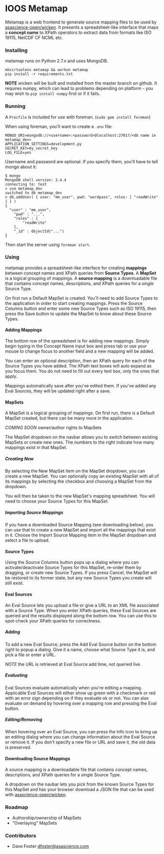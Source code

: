 IOOS Metamap
============

Metamap is a web frontend to generate source mapping files to be used by [asascience-open/wicken](https://github.com/asascience-open/wicken).  It presents a spreadsheet-like interface that maps a **concept name** to XPath operators to extract data from formats like ISO 19115, NetCDF CF NCML etc.

### Installing

metamap runs on Python 2.7.x and uses MongoDB.

```
mkvirtualenv metamap && workon metamap
pip install -r requirements.txt
```

**NOTE** wicken will be built and installed from the master branch on github. It requires numpy, which can lead to problems depending on platform - you may wish to `pip install numpy` first or if it fails.

### Running

A `Procfile` is included for use with foreman.  (`sudo gem install foreman`)

When using foreman, you'll want to create a `.env` file:

```
MONGO_URI=mongodb://<username>:<password>@localhost:27017/<db name ie metamap_dev>
APPLICATION_SETTINGS=development.py
SECRET_KEY=my_secret_key
LOG_FILE=yes
```

Username and password are optional.  If you specify them, you'll have to tell mongo about it:

```
$ mongo
MongoDB shell version: 2.4.4
connecting to: test
> use metamap_dev
switched to db metamap_dev
> db.addUser( { user: "mm_user", pwd: "wordpass", roles: [ "readWrite" ] } )
{
  "user" : "mm_user",
	"pwd" : "...",
	"roles" : [
		"readWrite"
	],
	"_id" : ObjectId("...")
}
```

Then start the server using `foreman start`.

### Using

metamap provides a spreadsheet-like interface for creating **mappings** between concept names and XPath queries from **Source Types**.  A **MapSet** is a logical grouping of mappings. A **source mapping** is a downloadable file that contains concept names, descriptions, and XPath queries for a *single* Source Type.

On first run a Default MapSet is created.  You'll need to add Source Types to the application in order to start creating mappings. Press the Source Columns button and enter some new Source Types such as ISO 19115, then press the Save button to update the MapSet to know about these Source Types. 

#### Adding Mappings

The bottom row of the spreadsheet is for adding new mappings.  Simply begin typing in the Concept Name input box and press tab or use your mouse to change focus to another field and a new mapping will be added.

You can enter an optional description, then an XPath query for each of the Source Types you have added.  The XPath text boxes will auto expand as you focus them.  You do not need to fill out every text box, only the ones that apply.

Mappings automatically save after you've edited them.  If you've added any Eval Sources, they will be updated right after a save.

#### MapSets

A MapSet is a logical grouping of mappings.  On first run, there is a Default MapSet created, but there can be many more in the application.

*COMING SOON* owner/author rights to MapSets

The MapSet dropdown on the navbar allows you to switch between existing MapSets or create new ones.  The numbers to the right indicate how many mappings exist in that MapSet.

##### Creating New

By selecting the New MapSet item on the MapSet dropdown, you can create a new MapSet.  You can optionally copy an existing MapSet with all of its mappings by selecting the checkbox and choosing a MapSet from the dropdown.

You will then be taken to the new MapSet's mapping spreadsheet. You will need to choose your Source Types for this MapSet.

##### Importing Source Mappings

If you have a downloaded Source Mapping (see downloading below), you can use that to create a new MapSet and import all the mappings that exist in it.  Choose the Import Source Mapping item in the MapSet dropdown and select a file to upload.

#### Source Types

Using the Source Columns button pops up a dialog where you can activate/deactivate Source Types for this MapSet, re-order them by dragging, or create new Source Types.  If you press Cancel, the MapSet will be restored to its former state, but any new Source Types you create will still exist.

#### Eval Sources

An Eval Source lets you upload a file or give a URL to an XML file associated with a Source Type.  When you enter XPath queries, these Eval Sources are queried and the results displayed along the bottom row.  You can use this to spot-check your XPath queries for correctness.

##### Adding

To add a new Eval Source, press the Add Eval Source button on the bottom right to popup a dialog.  Give it a name, choose what Source Type it is, and pick a file or enter a URL.

*NOTE* the URL is retrieved at Eval Source add time, not queried live.

##### Evaluating

Eval Sources evaluate automatically when you're editing a mapping.  Applicable Eval Sources will either show up green with a checkmark or red with an error sign depending on if they evaluate ok or not.  You can also evaluate on demand by hovering over a mapping row and pressing the Eval button.

##### Editing/Removing

When hovering over an Eval Source, you can press the Info icon to bring up an editing dialog where you can change information about the Eval Source or remove it. If you don't specify a new file or URL and save it, the old data is preserved.

#### Downloading Source Mappings

A source mapping is a downloadable file that contains concept names, descriptions, and XPath queries for a single Source Type.

A dropdown on the navbar lets you pick from the known Source Types for this MapSet and has your browser download a JSON file that can be used with [asascience-open/wicken](https://github.com/asascience-open/wicken).

### Roadmap

- Authorship/ownership of MapSets
- "Overlaying" MapSets

### Contributors

- Dave Foster <dfoster@asascience.com>
